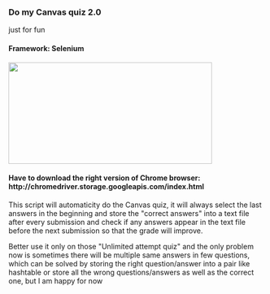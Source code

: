 
<h3>Do my Canvas quiz 2.0</h3> 
<p>just for fun</p>
<h4>Framework: Selenium</h4>

<IMG SRC="https://user-images.githubusercontent.com/34757116/75286721-ce57e380-57cd-11ea-9140-e53845fcbe46.gif" height="200" width="400">

<h4>Have to download the right version of Chrome browser: http://chromedriver.storage.googleapis.com/index.html</h4>
<p>This script will automaticity do the Canvas quiz, it will always select the last answers in the beginning and store the "correct answers" into a text file after every submission and check if any answers appear in the text file before the next submission so that the grade will improve.</p> 

<p>Better use it only on those "Unlimited attempt quiz" and the only problem now is sometimes there will be multiple same answers in few questions, which can be solved by storing the right question/answer into a pair like hashtable or store all the wrong questions/answers as well as the correct one, but I am happy for now</p>
